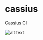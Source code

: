# cassius
Cassius CI

![alt text](https://fbcdn-sphotos-e-a.akamaihd.net/hphotos-ak-xla1/v/t1.0-9/13221028_1147055581982970_3993513621646661198_n.jpg?oh=8b426a706d5c8011229341919f0432a0&oe=57D256E3&__gda__=1474296877_9a316432d322d6cdacb9867a939a2dc8 "Cassius Continuous Integration")

